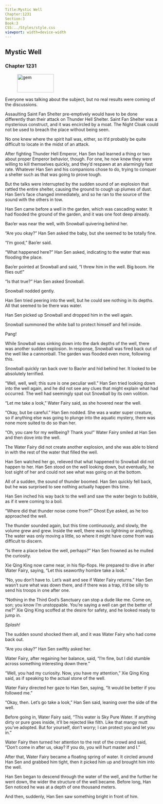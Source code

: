 ```yaml
---
Title:Mystic Well 
Chapter:1231 
Section:3 
Book:3 
CSS:../Styles/style.css 
viewport: width=device-width
---
```

  
## Mystic Well
### Chapter 1231
  
<figure>
	<img src="../Images/gem.gif" alt="gem" id="gem" width="120" height="60" />
</figure>
  

  
Everyone was talking about the subject, but no real results were coming of the discussions.

Assaulting Saint Fan Shelter pre-emptively would have to be done differently than their attack on Thunder Hell Shelter. Saint Fan Shelter was a mysterious construct, and it was encircled by a moat. The Night Cloak could not be used to breach the place without being seen.

No one knew where the spirit hall was, either, so it’d probably be quite difficult to locate in the midst of an attack.

After fighting Thunder Hell Emperor, Han Sen had learned a thing or two about proper Emperor behavior, though. For one, he now knew they were willing to kill themselves quickly, and they’d respawn at an alarmingly fast rate. Whatever Han Sen and his companions chose to do, trying to conquer a shelter such as that was going to prove tough.

But the talks were interrupted by the sudden sound of an explosion that rattled the entire shelter, causing the ground to cough up plumes of dust. Han Sen’s face changed immediately, and so he ran to the source of the sound with the others in tow.

Han Sen came before a well in the garden, which was cascading water. It had flooded the ground of the garden, and it was one foot deep already.

Bao’er was near the well, with Snowball quivering behind her.

“Are you okay?” Han Sen asked the baby, but she seemed to be totally fine.

“I’m good,” Bao’er said.

“What happened here?” Han Sen asked, indicating to the water that was flooding the place.

Bao’er pointed at Snowball and said, “I threw him in the well. Big boom. He flies out!”

“Is that true?” Han Sen asked Snowball.

Snowball nodded gently.

Han Sen tried peering into the well, but he could see nothing in its depths. All that seemed to be there was water.

Han Sen picked up Snowball and dropped him in the well again.

Snowball summoned the white ball to protect himself and fell inside.

Pang!

While Snowball was sinking down into the dark depths of the well, there was another sudden explosion. In response, Snowball was fired back out of the well like a cannonball. The garden was flooded even more, following this.

Snowball quickly ran back over to Bao’er and hid behind her. It looked to be absolutely terrified.

“Well, well, well; this sure is one peculiar well.” Han Sen tried looking down into the well again, and he did not see any clues that might explain what had occurred. The well had seemingly spat out Snowball by its own volition.

“Let me take a look,” Water Fairy said, as she hovered near the well.

“Okay, but be careful.” Han Sen nodded. She was a water super creature, so if anything else was going to plunge into the aquatic mystery, there was none more suited to do so than her.

“Oh, you care for my wellbeing? Thank you!” Water Fairy smiled at Han Sen and then dove into the well.

The Water Fairy did not create another explosion, and she was able to blend in with the rest of the water that filled the well.

Han Sen watched her go, relieved that what happened to Snowball did not happen to her. Han Sen stood on the well looking down, but eventually, he lost sight of her and could not see what was going on at the bottom.

All of a sudden, the sound of thunder boomed. Han Sen quickly fell back, but he was surprised to see nothing actually happen this time.

Han Sen inched his way back to the well and saw the water begin to bubble, as if it were coming to a boil.

“Where did that thunder noise come from?” Ghost Eye asked, as he too approached the well.

The thunder sounded again, but this time continuously, and slowly, the volume grew and grew. Inside the well, there was no lightning or anything. The water was only moving a little, so where it might have come from was difficult to discern.

“Is there a place below the well, perhaps?” Han Sen frowned as he mulled the curiosity.

Xie Qing King now came near, in his flip-flops. He prepared to dive in after Water Fairy, saying, “Let this seaworthy hombre take a look.”

“No, you don’t have to. Let’s wait and see if Water Fairy returns.” Han Sen wasn’t sure what was down there, and if there was a trap, it’d be silly to send his troops in one after one.

“Nothing in the Third God’s Sanctuary can stop a dude like me. Come on, son; you know I’m unstoppable. You’re saying a well can get the better of me?” Xie Qing King scoffed at the desire for safety, and he looked ready to jump in.

*Splash!*

The sudden sound shocked them all, and it was Water Fairy who had come back out.

“Are you okay?” Han Sen swiftly asked her.

Water Fairy, after regaining her balance, said, “I’m fine, but I did stumble across something interesting down there.”

“Well, you had my curiosity. Now, you have my attention,” Xie Qing King said, as if speaking to the actual stone of the well.

Water Fairy directed her gaze to Han Sen, saying, “It would be better if you followed me.”

“Okay, then. Let’s go take a look,” Han Sen said, leaning over the side of the well.

Before going in, Water Fairy said, “This water is Sky Pure Water. If anything dirty or pure goes inside, it’ll be rejected like filth. Like that mangy mutt you’ve adopted. But for yourself, don’t worry; I can protect you and let you in.”

Water Fairy then turned her attention to the rest of the crowd and said, “Don’t come in after us, okay? If you do, you will hurt master and I.”

After that, Water Fairy became a floating spring of water. It circled around Han Sen and grabbed him tight, then it picked him up and brought him into the well.

Han Sen began to descend through the water of the well, and the further he went down, the wider the structure of the well became. Before long, Han Sen noticed he was at a depth of one thousand meters.

And then, suddenly, Han Sen saw something bright in front of him.